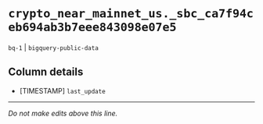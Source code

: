 # `crypto_near_mainnet_us._sbc_ca7f94ceb694ab3b7eee843098e07e5`
`bq-1` | `bigquery-public-data`

## Column details
* [TIMESTAMP] `last_update`

-------------------------------------------------------------------------------
*Do not make edits above this line.*
